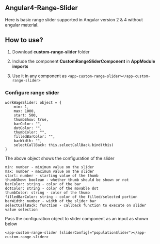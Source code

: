 
## Angular4-Range-Slider

Here is basic range slider supported in Angular version 2 & 4 without angular material.

## How to use?

1. Download **custom-range-slider** folder

2. Include the component **CustomRangeSliderComponent** in **AppModule** **imports**

3. Use it in any component as `<app-custom-range-slider></app-custom-range-slider>`

### Configure range slider

	workWageSlider: object = {
		min: 1,
		max: 1000,
		start: 500,
		thumbShow: true,
		barColor: "",
		dotColor: "",
		thumbColor: "",
		filledBarColor: "",
		barWidth: "",
		selectCallBack: this.selectCallBack.bind(this)
	}


The above object shows the configuration of the slider


    min: number - minimum value on the slider
    max: number - maximum value on the slider
    start: number - starting value of the thumb
    thumbShow: boolean - whether thumb should be shown or not
    barColor: string - color of the bar
    dotColor: string - color of the movable dot
    thumbColor: string - color of the thumb
    filledBarColor: string - color of the filled/selected portion
    barWidth: number - width of the slider bar
    selectCallBack: function - callback function to execute on slider value selection


Pass the configuration object to slider component as an input as shown below

`<app-custom-range-slider [sliderConfig]="populationSlider"></app-custom-range-slider>`
